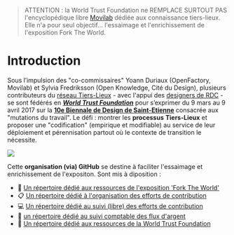 > ATTENTION : la World Trust Foundation ne REMPLACE SURTOUT PAS l'encyclopédique libre [Movilab](http://movilab.org/index.php?title=Accueil) dédiée aux connaissance tiers-lieux. Elle n'a pour seul objectif... l'essaimage et l'enrichissement de l'exposition Fork The World.

# Introduction

Sous l’impulsion des "co-commissaires" Yoann Duriaux (OpenFactory, Movilab) et Sylvia Fredriksson (Open Knowledge, Cité du Design), plusieurs contributeurs du [réseau Tiers-Lieux](https://www.facebook.com/groups/tilios/) - avec l'appui des [designers de RDC](https://vimeo.com/200720088) - se sont fédérés en [_**World Trust Foundation**_](https://www.flickr.com/photos/sylviafredriksson/albums/72157678188984663) pour s’exprimer du 9 mars au 9 avril 2017 sur la [**10e Biennale de Design de Saint-Etienne**](http://www.biennale-design.com/saint-etienne/2017/fr/home/) consacrée aux "mutations du travail". Le défi : montrer les **processus** **Tiers-Lieux** et proposer une "codification" \(empirique et modifiable\) au service de leur déploiement et pérennisation partout où le contexte de transition le nécessite.

![](https://nicolasloubet.gitbooks.io/fork-the-world/assets/forktheworld_catalogue.jpg)

Cette **organisation (via) GitHub** se destine à faciliter l'essaimage et enrichissement de l'expositon. Sont mis à diposition : 
* 📓 [Un répertoire dédié aux ressources de l'exposition 'Fork The World'](https://github.com/WorldTrustFoundation/Exposition)
* 📋 [Un répertoire dédié à l'organisation des efforts de contribution](https://github.com/WorldTrustFoundation/Coordination)
* 💻 [Un répertoire dédié au suivi (libre) des efforts de contribution](https://github.com/WorldTrustFoundation/Contribution)
* 🤑 [un répertoire dédié au suivi comptable des flux d'argent](https://github.com/WorldTrustFoundation/Finances)
* 💼 [Un répertoire dédié aux ressources de la World Trust Foundation](https://github.com/WorldTrustFoundation/Ressources)
